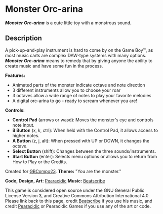 # Monster Orc-arina
**_Monster Orc-arina_** is a cute little toy with a monstrous sound.

## Description
A pick-up-and-play instrument is hard to come by on the Game Boy™, as most music carts are complex DAW-type systems with many options. **_Monster Orc-arina_** means to remedy that by giving anyone the ability to create music and have some fun in the process. 

**Features:**

- Animated parts of the monster indicate octave and note direction
- 3 different instruments allow you to choose your roar
- 3 octaves allow a wide range of notes to play your favorite melodies
- A digital orc-arina to go - ready to scream whenever you are!

**Controls:**

- **Control Pad** (arrows or wasd): Moves the monster's eye and controls note input.
- **B Button** (x, k, ctrl): When held with the Control Pad, it allows access to higher notes.
- **A Button** (z, j, alt): When pressed with UP or DOWN, it changes the octave.
- **Select Button** (shift): Changes between the three sounds/instruments.
- **Start Button** (enter): Selects menu options or allows you to return from How to Play or the Credits.

Created for [GBCompo23](https://itch.io/jam/gbcompo23). **Theme:** "You are the monster."

**Code, Design, Art:** [Pearacidic](https://pearacidic.itch.io)
**Music:** [Beatscribe](https://beatscribe.itch.io)

This game is considered open source under the GNU General Public License Version 3, and Creative Commons Attribution International 4.0. Please link back to this page, credit [Beatscribe](https://beatscribe.itch.io) if you use his music, and credit [Pearacidic](https://pearacidic.itch.io) or Pearacidic Games if you use any of the art or code.
